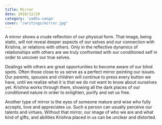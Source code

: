 ```yaml
---
title: Mirror
date: 2018/12/29
category: 'sadhu-sanga'
cover: "/writings/mirror.jpg"
---
```


A mirror shows a crude reflection of our physical form. That image, being static, will not reveal deeper aspects of our selves and our connection with Krishna, or relations with others. Only in the reflective dynamics of relationships with others are we truly confronted with our conditioned self in order to uncover our true selves.

Dealings with others are great opportunities to become aware of our blind spots. Often those close to us serve as a perfect mirror pointing our issues. Our parents, spouses and children will continue to press every button we have, until we realize what it is that we do not want to know about ourselves yet. Krishna works through them, showing all the dark places of our conditioned nature in order to enlighten, purify and set us free.

Another type of mirror is the eyes of someone mature and wise who fully accepts, love and appreciates us. Such a person can usually perceive our talents and virtues. Without that mirror, our image of who we are and what kind of gifts, and abilities Krishna placed in us can be unclear and distorted.
